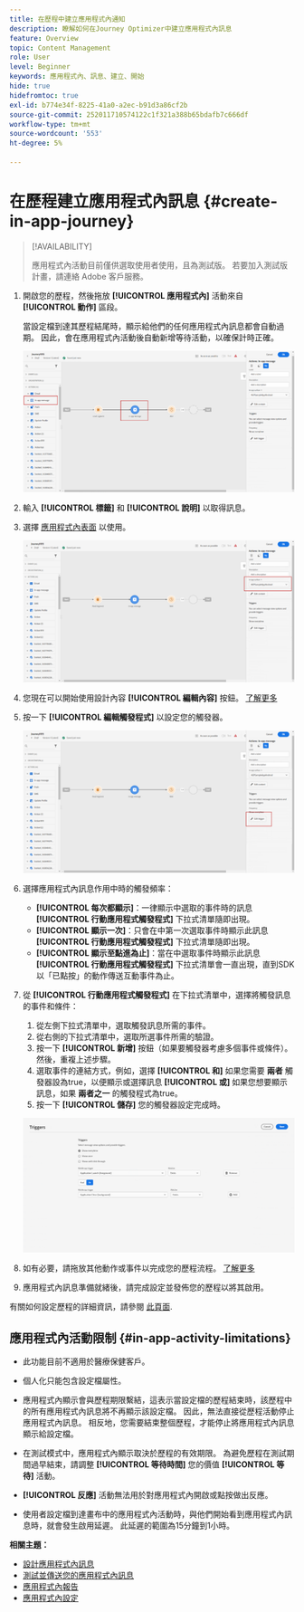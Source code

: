 ```yaml
---
title: 在歷程中建立應用程式內通知
description: 瞭解如何在Journey Optimizer中建立應用程式內訊息
feature: Overview
topic: Content Management
role: User
level: Beginner
keywords: 應用程式內、訊息、建立、開始
hide: true
hidefromtoc: true
exl-id: b774e34f-8225-41a0-a2ec-b91d3a86cf2b
source-git-commit: 252011710574122c1f321a388b65bdafb7c666df
workflow-type: tm+mt
source-wordcount: '553'
ht-degree: 5%

---
```


# 在歷程建立應用程式內訊息 {#create-in-app-journey}

>[!AVAILABILITY]
>
>應用程式內活動目前僅供選取使用者使用，且為測試版。 若要加入測試版計畫，請連絡 Adobe 客戶服務。

1. 開啟您的歷程，然後拖放 **[!UICONTROL 應用程式內]** 活動來自 **[!UICONTROL 動作]** 區段。

   當設定檔到達其歷程結尾時，顯示給他們的任何應用程式內訊息都會自動過期。 因此，會在應用程式內活動後自動新增等待活動，以確保計時正確。

   ![](assets/in_app_journey_1.png)

1. 輸入 **[!UICONTROL 標籤]** 和 **[!UICONTROL 說明]** 以取得訊息。

1. 選擇 [應用程式內表面](inapp-configuration.md) 以使用。

   ![](assets/in_app_journey_2.png)

1. 您現在可以開始使用設計內容 **[!UICONTROL 編輯內容]** 按鈕。 [了解更多](design-in-app.md)

1. 按一下 **[!UICONTROL 編輯觸發程式]** 以設定您的觸發器。

   ![](assets/in_app_journey_4.png)

1. 選擇應用程式內訊息作用中時的觸發頻率：

   * **[!UICONTROL 每次都顯示]**：一律顯示中選取的事件時的訊息 **[!UICONTROL 行動應用程式觸發程式]** 下拉式清單隨即出現。
   * **[!UICONTROL 顯示一次]**：只會在中第一次選取事件時顯示此訊息 **[!UICONTROL 行動應用程式觸發程式]** 下拉式清單隨即出現。
   * **[!UICONTROL 顯示至點進為止]**：當在中選取事件時顯示此訊息 **[!UICONTROL 行動應用程式觸發程式]** 下拉式清單會一直出現，直到SDK以「已點按」的動作傳送互動事件為止。

1. 從 **[!UICONTROL 行動應用程式觸發程式]** 在下拉式清單中，選擇將觸發訊息的事件和條件：

   1. 從左側下拉式清單中，選取觸發訊息所需的事件。
   1. 從右側的下拉式清單中，選取所選事件所需的驗證。
   1. 按一下 **[!UICONTROL 新增]** 按鈕（如果要觸發器考慮多個事件或條件）。 然後，重複上述步驟。
   1. 選取事件的連結方式，例如，選擇 **[!UICONTROL 和]** 如果您需要 **兩者** 觸發器設為true，以便顯示或選擇訊息 **[!UICONTROL 或]** 如果您想要顯示訊息，如果 **兩者之一** 的觸發程式為true。
   1. 按一下 **[!UICONTROL 儲存]** 您的觸發器設定完成時。

   ![](assets/in_app_journey_3.png)

1. 如有必要，請拖放其他動作或事件以完成您的歷程流程。 [了解更多](../building-journeys/about-journey-activities.md)

1. 應用程式內訊息準備就緒後，請完成設定並發佈您的歷程以將其啟用。

有關如何設定歷程的詳細資訊，請參閱 [此頁面](../building-journeys/journey-gs.md).

## 應用程式內活動限制 {#in-app-activity-limitations}

* 此功能目前不適用於醫療保健客戶。

* 個人化只能包含設定檔屬性。

* 應用程式內顯示會與歷程期限繫結，這表示當設定檔的歷程結束時，該歷程中的所有應用程式內訊息將不再顯示該設定檔。  因此，無法直接從歷程活動停止應用程式內訊息。 相反地，您需要結束整個歷程，才能停止將應用程式內訊息顯示給設定檔。

* 在測試模式中，應用程式內顯示取決於歷程的有效期限。 為避免歷程在測試期間過早結束，請調整 **[!UICONTROL 等待時間]** 您的價值 **[!UICONTROL 等待]** 活動。

* **[!UICONTROL 反應]** 活動無法用於對應用程式內開啟或點按做出反應。

* 使用者設定檔到達畫布中的應用程式內活動時，與他們開始看到應用程式內訊息時，就會發生啟用延遲。 此延遲的範圍為15分鐘到1小時。

**相關主題：**

* [設計應用程式內訊息](design-in-app.md)
* [測試並傳送您的應用程式內訊息](send-in-app.md)
* [應用程式內報告](../reports/campaign-global-report.md#inapp-report)
* [應用程式內設定](inapp-configuration.md)
